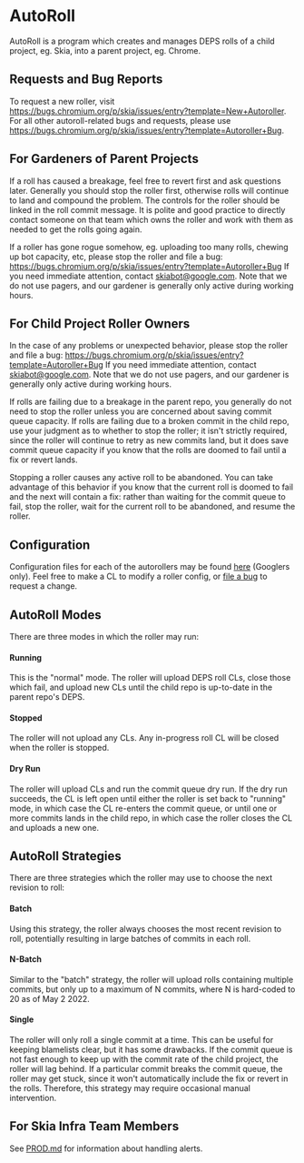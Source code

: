 # AutoRoll

AutoRoll is a program which creates and manages DEPS rolls of a child project,
eg. Skia, into a parent project, eg. Chrome.

## Requests and Bug Reports

To request a new roller, visit
https://bugs.chromium.org/p/skia/issues/entry?template=New+Autoroller. For all
other autoroll-related bugs and requests, please use
https://bugs.chromium.org/p/skia/issues/entry?template=Autoroller+Bug.

## For Gardeners of Parent Projects

If a roll has caused a breakage, feel free to revert first and ask questions
later. Generally you should stop the roller first, otherwise rolls will continue
to land and compound the problem. The controls for the roller should be linked
in the roll commit message. It is polite and good practice to directly contact
someone on that team which owns the roller and work with them as needed to get
the rolls going again.

If a roller has gone rogue somehow, eg. uploading too many rolls, chewing up bot
capacity, etc, please stop the roller and file a bug:
https://bugs.chromium.org/p/skia/issues/entry?template=Autoroller+Bug
If you need immediate attention, contact skiabot@google.com. Note that we do not
use pagers, and our gardener is generally only active during working hours.

## For Child Project Roller Owners

In the case of any problems or unexpected behavior, please stop the roller and
file a bug:
https://bugs.chromium.org/p/skia/issues/entry?template=Autoroller+Bug
If you need immediate attention, contact skiabot@google.com. Note that we do not
use pagers, and our gardener is generally only active during working hours.

If rolls are failing due to a breakage in the parent repo, you generally do not
need to stop the roller unless you are concerned about saving commit queue
capacity. If rolls are failing due to a broken commit in the child repo, use
your judgment as to whether to stop the roller; it isn't strictly required,
since the roller will continue to retry as new commits land, but it does save
commit queue capacity if you know that the rolls are doomed to fail until a fix
or revert lands.

Stopping a roller causes any active roll to be abandoned. You can take advantage
of this behavior if you know that the current roll is doomed to fail and the
next will contain a fix: rather than waiting for the commit queue to fail, stop
the roller, wait for the current roll to be abandoned, and resume the roller.

## Configuration

Configuration files for each of the autorollers may be found
[here](https://skia.googlesource.com/skia-autoroll-internal-config) (Googlers
only). Feel free to make a CL to modify a roller config, or
[file a bug](https://bugs.chromium.org/p/skia/issues/entry?template=Autoroller+Bug)
to request a change.

## AutoRoll Modes

There are three modes in which the roller may run:

#### Running

This is the "normal" mode. The roller will upload DEPS roll CLs, close those
which fail, and upload new CLs until the child repo is up-to-date in the parent
repo's DEPS.

#### Stopped

The roller will not upload any CLs. Any in-progress roll CL will be closed when
the roller is stopped.

#### Dry Run

The roller will upload CLs and run the commit queue dry run. If the
dry run succeeds, the CL is left open until either the roller is set back to
"running" mode, in which case the CL re-enters the commit queue, or until one
or more commits lands in the child repo, in which case the roller closes the
CL and uploads a new one.

## AutoRoll Strategies

There are three strategies which the roller may use to choose the next revision
to roll:

#### Batch

Using this strategy, the roller always chooses the most recent revision to roll,
potentially resulting in large batches of commits in each roll.

#### N-Batch

Similar to the "batch" strategy, the roller will upload rolls containing
multiple commits, but only up to a maximum of N commits, where N is hard-coded
to 20 as of May 2 2022.

#### Single

The roller will only roll a single commit at a time. This can be useful for
keeping blamelists clear, but it has some drawbacks. If the commit queue is not
fast enough to keep up with the commit rate of the child project, the roller
will lag behind. If a particular commit breaks the commit queue, the roller may
get stuck, since it won't automatically include the fix or revert in the rolls.
Therefore, this strategy may require occasional manual intervention.

## For Skia Infra Team Members

See [PROD.md](./PROD.md) for information about handling alerts.
